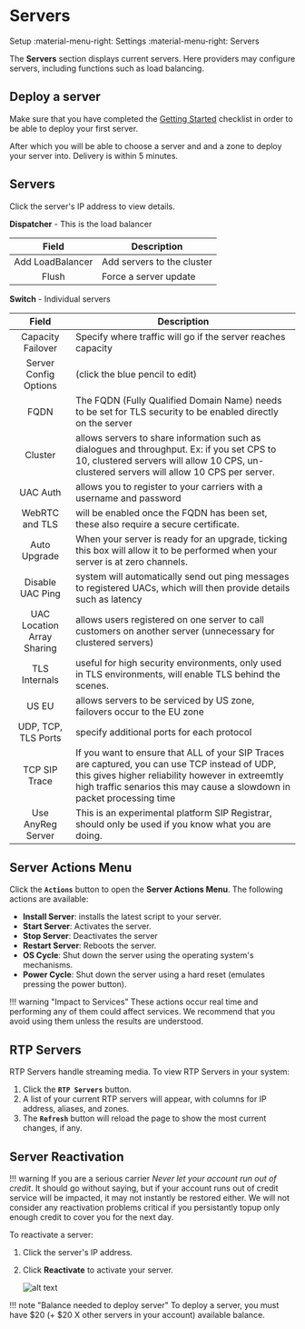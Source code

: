 # Servers
Setup :material-menu-right: Settings :material-menu-right: Servers

The **Servers** section displays current servers. Here providers may configure servers, including functions such as load balancing. 

## Deploy a server

Make sure that you have completed the [Getting Started](https://docs.connexcs.com/getting-started/) checklist in order to be able to deploy your first server.

After which you will be able to choose a server and and a zone to deploy your server into. Delivery is within 5 minutes.

## Servers
Click the server's IP address to view details. 

**Dispatcher** - This is the load balancer

|Field|Description|
|:----------------:|---|
|Add LoadBalancer|Add servers to the cluster|
|Flush|Force a server update|

**Switch** - Individual servers

|Field|Description|
|:----------------:|---|
|Capacity Failover|Specify where traffic will go if the server reaches capacity|
|Server Config Options|(click the blue pencil to edit)|
|FQDN|The FQDN (Fully Qualified Domain Name) needs to be set for TLS security to be enabled directly on the server|
|Cluster|allows servers to share information such as dialogues and throughput. Ex: if you set CPS to 10, clustered servers will allow 10 CPS, un-clustered servers will allow 10 CPS per server. |
|UAC Auth|allows you to register to your carriers with a username and password|
|WebRTC and TLS|will be enabled once the FQDN has been set, these also require a secure certificate.|
|Auto Upgrade|When your server is ready for an upgrade, ticking this box will allow it to be performed when your server is at zero channels.|
|Disable UAC Ping|system will automatically send out ping messages to registered UACs, which will then provide details such as latency|
|UAC Location Array Sharing|allows users registered on one server to call customers on another server (unnecessary for clustered servers)|
|TLS Internals|useful for high security environments, only used in TLS environments, will enable TLS behind the scenes.|
|US EU|allows servers to be serviced by US zone, failovers occur to the EU zone|
|UDP, TCP, TLS Ports|specify additional ports for each protocol|
|TCP SIP Trace|If you want to ensure that ALL of your SIP Traces are captured, you can use TCP instead of UDP, this gives higher reliability however in extreemtly high traffic senarios this may cause a slowdown in packet processing time|
|Use AnyReg Server|This is an experimental platform SIP Registrar, should only be used if you know what you are doing.|

## Server Actions Menu
Click the **`Actions`** button to open the **Server Actions Menu**. The following actions are available:

* **Install Server**: installs the latest script to your server.
* **Start Server**: Activates the server.
* **Stop Server**: Deactivates the server
* **Restart Server**: Reboots the server.
* **OS Cycle**: Shut down the server using the operating system's mechanisms.
* **Power Cycle**: Shut down the server using a hard reset (emulates pressing the power button).

!!! warning "Impact to Services"
    These actions occur real time and performing any of them could affect services. We recommend that you avoid using them unless the results are understood.

## RTP Servers
RTP Servers handle streaming media. To view RTP Servers in your system:

1. Click the **`RTP Servers`** button.
2. A list of your current RTP servers will appear, with columns for IP address, aliases, and zones.
3. The **`Refresh`** button will reload the page to show the most current changes, if any.

## Server Reactivation

!!! warning 
    If you are a serious carrier *Never let your account run out of credit*. It should go without saying, but if your account runs out of credit
	service will be impacted, it may not instantly be restored either. We will not consider any reactivation problems critical if you persistantly topup
	only enough credit to cover you for the next day.

To reactivate a server:
1. Click the server's IP address.
2. Click **Reactivate** to activate your server.

   ![alt text][server-6]


!!! note "Balance needed to deploy server"
    To deploy a server, you must have $20 (+ $20 X other servers in your account) available balance.

[rtpserver]: /misc/img/rtpservers.png "RTP Server"
[server-6]: /misc/img/244.png "server-6"
